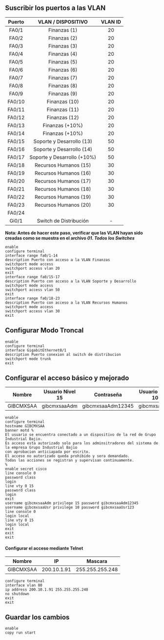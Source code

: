 ## Suscribir los puertos a las VLAN
| Puerto |     VLAN / DISPOSITIVO      | VLAN ID |
| :----: | :-------------------------: | :-----: |
| FA0/1  |        Finanzas (1)         |   20    |
| FA0/2  |        Finanzas (2)         |   20    |
| FA0/3  |        Finanzas (3)         |   20    |
| FA0/4  |        Finanzas (4)         |   20    |
| FA0/5  |        Finanzas (5)         |   20    |
| FA0/6  |        Finanzas (6)         |   20    |
| FA0/7  |        Finanzas (7)         |   20    |
| FA0/8  |        Finanzas (8)         |   20    |
| FA0/9  |        Finanzas (9)         |   20    |
| FA0/10 |        Finanzas (10)        |   20    |
| FA0/11 |        Finanzas (11)        |   20    |
| FA0/12 |        Finanzas (12)        |   20    |
| FA0/13 |       Finanzas (+10%)       |   20    |
| FA0/14 |       Finanzas (+10%)       |   20    |
| FA0/15 |  Soporte y Desarrollo (13)  |   50    |
| FA0/16 |  Soporte y Desarrollo (14)  |   50    |
| FA0/17 | Soporte y Desarrollo (+10%) |   50    |
| FA0/18 |    Recursos Humanos (15)    |   30    |
| FA0/19 |    Recursos Humanos (16)    |   30    |
| FA0/20 |    Recursos Humanos (17)    |   30    |
| FA0/21 |    Recursos Humanos (18)    |   30    |
| FA0/22 |    Recursos Humanos (19)    |   30    |
| FA0/23 |    Recursos Humanos (20)    |   30    |
| FA0/24 |                             |         |
| Gi0/1  |   Switch de Distribución    |    -    |

**Nota: Antes de hacer este paso, verificar que las VLAN hayan sido creadas como se muestra en el archivo *01. Todos los Switches***

```
enable
configure terminal
interface range fa0/1-14
description Puerto con acceso a la VLAN Finanzas
switchport mode access
switchport access vlan 20
exit
interface range fa0/15-17
description Puerto con acceso a la VLAN Soporte y Desarrollo
switchport mode access
switchport access vlan 50
exit
interface range fa0/18-23
description Puerto con acceso a la VLAN Recursos Humanos
switchport mode access
switchport access vlan 30
exit
```
## Configurar Modo Troncal

```
enable
configure terminal
interface GigabitEthernet0/1
description Puerto conexion al switch de distribucion
switchport mode trunk
exit
```
## Configurar el acceso básico y mejorado
|  Nombre   | Usuario Nivel 15 |    Contraseña     | Usuario Nivel 10 |   Contraseña    |
| :-------: | :--------------: | :---------------: | :--------------: | :-------------: |
| GIBCMXSAA |   gibcmxsaaAdm   | gibcmxsaaAdm12345 |   gibcmxsaaUsr   | gibcmxsaaUsr123 |

```
enable
configure terminal
hostname GIBCMXSAA
banner motd %
El usuario se encuentra conectado a un dispositivo de la red de Grupo Industrial Bajio.
Es acceso esta autorizado solo para los adminsitradores del sistema de la empresa Grupo Industrial Bajio
con aprobacion anticiapada por escrito.
El acceso no autorizado queda prohibido y sera demandado.
Todas las acciones se registran y supervisan continuamente.
%
enable secret cisco
line console 0
password class
login
line vty 0 15
password class
login
exit
username gibcmxsaaAdm privilege 15 password gibcmxsaaAdm12345
username gibcmxsaaUsr privilege 10 password gibcmxsaaUsr123
line console 0
login local
line vty 0 15
login local
exit
exit
exit
```
#### Configurar el acceso mediante Telnet
|  Nombre   |     IP      |     Mascara     |
| :-------: | :---------: | :-------------: |
| GIBCMXSAA | 200.10.1.91 | 255.255.255.248 |

```
configure terminal
interface vlan 80
ip address 200.10.1.91 255.255.255.248
no shutdown
exit
exit
```
## Guardar los cambios

```
enable
copy run start
```